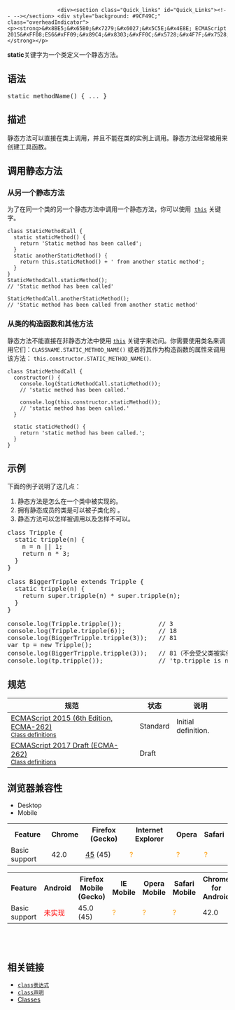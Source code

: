 
                
                  
                    <div><section class="Quick_links" id="Quick_Links"><!-- --></section> <div style="background: #9CF49C;" class="overheadIndicator">
    <p><strong>&#x8BE5;&#x65B0;&#x7279;&#x6027;&#x5C5E;&#x4E8E; ECMAScript 2015&#xFF08;ES6&#xFF09;&#x89C4;&#x8303;&#xFF0C;&#x5728;&#x4F7F;&#x7528;&#x65F6;&#x8BF7;&#x6CE8;&#x610F;&#x6D4F;&#x89C8;&#x5668;&#x517C;&#x5BB9;&#x6027;&#x3002;</strong></p>
</div></div>

<p><strong>static</strong>&#x5173;&#x952E;&#x5B57;&#x4E3A;&#x4E00;&#x4E2A;&#x7C7B;&#x5B9A;&#x4E49;&#x4E00;&#x4E2A;&#x9759;&#x6001;&#x65B9;&#x6CD5;&#x3002;</p>

<h2 id="&#x8BED;&#x6CD5;">&#x8BED;&#x6CD5;</h2>

<pre class="syntaxbox">static methodName() { ... }</pre>

<h2 id="&#x63CF;&#x8FF0;">&#x63CF;&#x8FF0;</h2>

<p>&#x9759;&#x6001;&#x65B9;&#x6CD5;&#x53EF;&#x4EE5;&#x76F4;&#x63A5;&#x5728;&#x7C7B;&#x4E0A;&#x8C03;&#x7528;&#xFF0C;&#x5E76;&#x4E14;&#x4E0D;&#x80FD;&#x5728;&#x7C7B;&#x7684;&#x5B9E;&#x4F8B;&#x4E0A;&#x8C03;&#x7528;&#x3002;&#x9759;&#x6001;&#x65B9;&#x6CD5;&#x7ECF;&#x5E38;&#x88AB;&#x7528;&#x6765;&#x521B;&#x5EFA;&#x5DE5;&#x5177;&#x51FD;&#x6570;&#x3002;</p>

<h2 id="&#x8C03;&#x7528;&#x9759;&#x6001;&#x65B9;&#x6CD5;">&#x8C03;&#x7528;&#x9759;&#x6001;&#x65B9;&#x6CD5;</h2>

<h3 id="&#x4ECE;&#x53E6;&#x4E00;&#x4E2A;&#x9759;&#x6001;&#x65B9;&#x6CD5;">&#x4ECE;&#x53E6;&#x4E00;&#x4E2A;&#x9759;&#x6001;&#x65B9;&#x6CD5;</h3>

<p>&#x4E3A;&#x4E86;&#x5728;&#x540C;&#x4E00;&#x4E2A;&#x7C7B;&#x7684;&#x53E6;&#x4E00;&#x4E2A;&#x9759;&#x6001;&#x65B9;&#x6CD5;&#x4E2D;&#x8C03;&#x7528;&#x4E00;&#x4E2A;&#x9759;&#x6001;&#x65B9;&#x6CD5;&#xFF0C;&#x4F60;&#x53EF;&#x4EE5;&#x4F7F;&#x7528;&#xA0; <code><a href="https://developer.mozilla.org/zh-CN/docs/Web/JavaScript/Reference/Operators/this">this</a></code> &#x5173;&#x952E;&#x5B57;&#x3002;</p>

<pre class="brush: js line-numbers  language-js"><code class="language-js"><span class="keyword token">class</span> <span class="class-name token">StaticMethodCall</span> <span class="punctuation token">{</span>
  <span class="keyword token">static</span> <span class="function token">staticMethod</span><span class="punctuation token">(</span><span class="punctuation token">)</span> <span class="punctuation token">{</span>
    <span class="keyword token">return</span> <span class="string token">&apos;Static method has been called&apos;</span><span class="punctuation token">;</span>
  <span class="punctuation token">}</span>
  <span class="keyword token">static</span> <span class="function token">anotherStaticMethod</span><span class="punctuation token">(</span><span class="punctuation token">)</span> <span class="punctuation token">{</span>
    <span class="keyword token">return</span> <span class="keyword token">this</span><span class="punctuation token">.</span><span class="function token">staticMethod</span><span class="punctuation token">(</span><span class="punctuation token">)</span> <span class="operator token">+</span> <span class="string token">&apos; from another static method&apos;</span><span class="punctuation token">;</span>
  <span class="punctuation token">}</span>
<span class="punctuation token">}</span>
StaticMethodCall<span class="punctuation token">.</span><span class="function token">staticMethod</span><span class="punctuation token">(</span><span class="punctuation token">)</span><span class="punctuation token">;</span> 
<span class="comment token">// &apos;Static method has been called&apos;</span>

StaticMethodCall<span class="punctuation token">.</span><span class="function token">anotherStaticMethod</span><span class="punctuation token">(</span><span class="punctuation token">)</span><span class="punctuation token">;</span> 
<span class="comment token">// &apos;Static method has been called from another static method&apos;</span></code></pre>

<h3 id="&#x4ECE;&#x7C7B;&#x7684;&#x6784;&#x9020;&#x51FD;&#x6570;&#x548C;&#x5176;&#x4ED6;&#x65B9;&#x6CD5;">&#x4ECE;&#x7C7B;&#x7684;&#x6784;&#x9020;&#x51FD;&#x6570;&#x548C;&#x5176;&#x4ED6;&#x65B9;&#x6CD5;</h3>

<p>&#x9759;&#x6001;&#x65B9;&#x6CD5;&#x4E0D;&#x80FD;&#x76F4;&#x63A5;&#x5728;&#x975E;&#x9759;&#x6001;&#x65B9;&#x6CD5;&#x4E2D;&#x4F7F;&#x7528; <code><a href="https://developer.mozilla.org/zh-CN/docs/Web/JavaScript/Reference/Operators/this">this</a></code> &#x5173;&#x952E;&#x5B57;&#x6765;&#x8BBF;&#x95EE;&#x3002;&#x4F60;&#x9700;&#x8981;&#x4F7F;&#x7528;&#x7C7B;&#x540D;&#x6765;&#x8C03;&#x7528;&#x5B83;&#x4EEC;&#xFF1A;<code>CLASSNAME.STATIC_METHOD_NAME()</code> &#x6216;&#x8005;&#x5C06;&#x5176;&#x4F5C;&#x4E3A;&#x6784;&#x9020;&#x51FD;&#x6570;&#x7684;&#x5C5E;&#x6027;&#x6765;&#x8C03;&#x7528;&#x8BE5;&#x65B9;&#x6CD5;&#xFF1A; <code>this.constructor.STATIC_METHOD_NAME()</code>.</p>

<pre class="brush: js line-numbers  language-js"><code class="language-js"><span class="keyword token">class</span> <span class="class-name token">StaticMethodCall</span> <span class="punctuation token">{</span>
  <span class="function token">constructor</span><span class="punctuation token">(</span><span class="punctuation token">)</span> <span class="punctuation token">{</span>
    console<span class="punctuation token">.</span><span class="function token">log</span><span class="punctuation token">(</span>StaticMethodCall<span class="punctuation token">.</span><span class="function token">staticMethod</span><span class="punctuation token">(</span><span class="punctuation token">)</span><span class="punctuation token">)</span><span class="punctuation token">;</span> 
    <span class="comment token">// &apos;static method has been called.&apos; </span>

    console<span class="punctuation token">.</span><span class="function token">log</span><span class="punctuation token">(</span><span class="keyword token">this</span><span class="punctuation token">.</span>constructor<span class="punctuation token">.</span><span class="function token">staticMethod</span><span class="punctuation token">(</span><span class="punctuation token">)</span><span class="punctuation token">)</span><span class="punctuation token">;</span> 
    <span class="comment token">// &apos;static method has been called.&apos; </span>
  <span class="punctuation token">}</span>

  <span class="keyword token">static</span> <span class="function token">staticMethod</span><span class="punctuation token">(</span><span class="punctuation token">)</span> <span class="punctuation token">{</span>
    <span class="keyword token">return</span> <span class="string token">&apos;static method has been called.&apos;</span><span class="punctuation token">;</span>
  <span class="punctuation token">}</span>
<span class="punctuation token">}</span></code></pre>

<h2 id="&#x793A;&#x4F8B;">&#x793A;&#x4F8B;</h2>

<p>&#x4E0B;&#x9762;&#x7684;&#x4F8B;&#x5B50;&#x8BF4;&#x660E;&#x4E86;&#x8FD9;&#x51E0;&#x70B9;&#xFF1A;</p>

<ol>
 <li>&#x9759;&#x6001;&#x65B9;&#x6CD5;&#x662F;&#x600E;&#x4E48;&#x5728;&#x4E00;&#x4E2A;&#x7C7B;&#x4E2D;&#x88AB;&#x5B9E;&#x73B0;&#x7684;&#x3002;</li>
 <li>&#x62E5;&#x6709;&#x9759;&#x6001;&#x6210;&#x5458;&#x7684;&#x7C7B;&#x662F;&#x53EF;&#x4EE5;&#x88AB;&#x5B50;&#x7C7B;&#x5316;&#x7684; &#x3002;</li>
 <li>&#x9759;&#x6001;&#x65B9;&#x6CD5;&#x53EF;&#x4EE5;&#x600E;&#x6837;&#x88AB;&#x8C03;&#x7528;&#x4EE5;&#x53CA;&#x600E;&#x6837;&#x4E0D;&#x53EF;&#x4EE5;&#x3002;</li>
</ol>

<pre class="brush: js">class Tripple {
  static tripple(n) {
    n = n || 1;
    return n * 3;
  }
}

class BiggerTripple extends Tripple {
  static tripple(n) {
    return super.tripple(n) * super.tripple(n);
  }
}

console.log(Tripple.tripple());          // 3
console.log(Tripple.tripple(6));         // 18
console.log(BiggerTripple.tripple(3));   // 81
var tp = new Tripple();
console.log(BiggerTripple.tripple(3));   // 81&#xFF08;&#x4E0D;&#x4F1A;&#x53D7;&#x7236;&#x7C7B;&#x88AB;&#x5B9E;&#x4F8B;&#x5316;&#x7684;&#x5F71;&#x54CD;&#xFF09;
console.log(tp.tripple());               // &apos;tp.tripple is not a function&apos;.</pre>

<h2 id="&#x89C4;&#x8303;">&#x89C4;&#x8303;</h2>

<table class="standard-table">
 <thead>
  <tr>
   <th scope="col">&#x89C4;&#x8303;</th>
   <th scope="col">&#x72B6;&#x6001;</th>
   <th scope="col">&#x8BF4;&#x660E;</th>
  </tr>
 </thead>
 <tbody>
  <tr>
   <td><a hreflang="en" class="external" lang="en" href="http://www.ecma-international.org/ecma-262/6.0/#sec-class-definitions">ECMAScript 2015 (6th Edition, ECMA-262)<br><small lang="zh-CN">Class definitions</small></a></td>
   <td><span class="spec-Standard">Standard</span></td>
   <td>Initial definition.</td>
  </tr>
  <tr>
   <td><a hreflang="en" class="external" lang="en" href="https://tc39.github.io/ecma262/#sec-class-definitions">ECMAScript 2017 Draft (ECMA-262)<br><small lang="zh-CN">Class definitions</small></a></td>
   <td><span class="spec-Draft">Draft</span></td>
   <td>&#xA0;</td>
  </tr>
 </tbody>
</table>

<h2 id="&#x6D4F;&#x89C8;&#x5668;&#x517C;&#x5BB9;&#x6027;">&#x6D4F;&#x89C8;&#x5668;&#x517C;&#x5BB9;&#x6027;</h2>

<p></p><div class="htab">
    <a id="AutoCompatibilityTable" name="AutoCompatibilityTable"></a>
    <ul>
        <li class="selected"><a>Desktop</a></li>
        <li><a>Mobile</a></li>
    </ul>
</div><p></p>

<div id="compat-desktop">
<table class="compat-table">
 <tbody>
  <tr>
   <th>Feature</th>
   <th>Chrome</th>
   <th>Firefox (Gecko)</th>
   <th>Internet Explorer</th>
   <th>Opera</th>
   <th>Safari</th>
  </tr>
  <tr>
   <td>Basic support</td>
   <td>42.0</td>
   <td><a title="Released on 2016-03-08." href="/en-US/Firefox/Releases/45">45</a> (45)</td>
   <td><span title="Compatibility unknown; please update this." style="color: rgb(255, 153, 0);">?</span></td>
   <td><span title="Compatibility unknown; please update this." style="color: rgb(255, 153, 0);">?</span></td>
   <td><span title="Compatibility unknown; please update this." style="color: rgb(255, 153, 0);">?</span></td>
  </tr>
 </tbody>
</table>
</div>

<div id="compat-mobile">
<table class="compat-table">
 <tbody>
  <tr>
   <th>Feature</th>
   <th>Android</th>
   <th>Firefox Mobile (Gecko)</th>
   <th>IE Mobile</th>
   <th>Opera Mobile</th>
   <th>Safari Mobile</th>
   <th>Chrome for Android</th>
  </tr>
  <tr>
   <td>Basic support</td>
   <td><span style="color: #f00;">&#x672A;&#x5B9E;&#x73B0;</span></td>
   <td>45.0 (45)</td>
   <td><span title="Compatibility unknown; please update this." style="color: rgb(255, 153, 0);">?</span></td>
   <td><span title="Compatibility unknown; please update this." style="color: rgb(255, 153, 0);">?</span></td>
   <td><span title="Compatibility unknown; please update this." style="color: rgb(255, 153, 0);">?</span></td>
   <td>42.0</td>
  </tr>
 </tbody>
</table>
</div>

<h2 id="sect1">&#xA0;</h2>

<h2 id="&#x76F8;&#x5173;&#x94FE;&#x63A5;">&#x76F8;&#x5173;&#x94FE;&#x63A5;</h2>

<ul>
 <li><a href="/zh-CN/docs/Web/JavaScript/Reference/Operators/class"><code>class&#x8868;&#x8FBE;&#x5F0F;</code></a></li>
 <li><a href="/zh-CN/docs/Web/JavaScript/Reference/Statements/class"><code>class&#x58F0;&#x660E;</code></a></li>
 <li><a href="/zh-CN/docs/Web/JavaScript/Reference/Classes">Classes</a></li>
</ul>
                  
                
              
